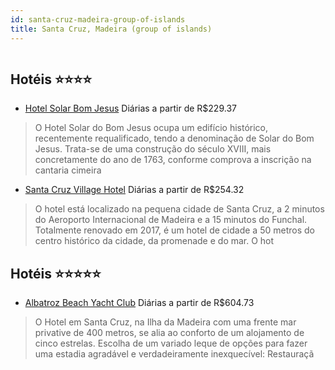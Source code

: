 ```yaml
---
id: santa-cruz-madeira-group-of-islands
title: Santa Cruz, Madeira (group of islands)
---
```


<center><img src="http://photos.hotelbeds.com/giata/55/558865/558865a_hb_a_014.jpg" alt="" /></center>


## Hotéis ⭐️⭐️⭐️⭐️

-    [Hotel Solar Bom Jesus](https://www.hurb.com/aud/https://www.hurb.com/hoteis/santa-cruz/hotel-solar-bom-jesus-JNP-JP02637P?cmp=18055) Diárias a partir de R$229.37
   > O Hotel Solar do Bom Jesus ocupa um edifício histórico, recentemente requalificado, tendo a denominação de Solar do Bom Jesus. Trata-se de uma construção do século XVIII, mais concretamente do ano de 1763, conforme comprova a inscrição na cantaria cimeira
-    [Santa Cruz Village Hotel](https://www.hurb.com/aud/https://www.hurb.com/hoteis/santa-cruz/santa-cruz-village-hotel-JNP-JP257288?cmp=18055) Diárias a partir de R$254.32
   > O hotel está localizado na pequena cidade de Santa Cruz, a 2 minutos do Aeroporto Internacional de Madeira e a 15 minutos do Funchal.
Totalmente renovado em 2017, é um hotel de cidade a 50 metros do centro histórico da cidade, da promenade e do mar.
O hot

## Hotéis ⭐️⭐️⭐️⭐️⭐️

-    [Albatroz Beach Yacht Club](https://www.hurb.com/aud/https://www.hurb.com/hoteis/santa-cruz/albatroz-beach-yacht-club-JNP-JP732445?cmp=18055) Diárias a partir de R$604.73
   > O Hotel em Santa Cruz, na Ilha da Madeira com uma frente mar privative de 400 metros, se alia ao conforto de um alojamento de cinco estrelas.
Escolha de um variado leque de opções para fazer uma estadia agradável e verdadeiramente inexquecível: Restauraçã
